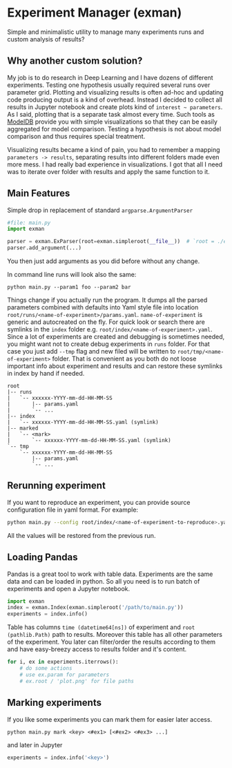 # Experiment Manager (exman)

Simple and minimalistic utility to manage many experiments runs and custom analysis of results?

## Why another custom solution?
My job is to do research in Deep Learning and I have dozens of different experiments. Testing one hypothesis usually
required several runs over parameter grid. Plotting and visualizing results is often ad-hoc and updating code producing
output is a kind of overhead. Instead I decided to collect all results in Jupyter notebook and create plots kind of
`interest ~ parameters`. As I said, plotting that is a separate task almost every time. Such tools as
[ModelDB](https://github.com/mitdbg/modeldb) provide you with simple visualizations so that they can be easily
aggregated for model comparison. Testing a hypothesis is not about model comparison and thus requires special treatment.

Visualizing results became a kind of pain, you had to remember a mapping `parameters -> results`, separating results
into different folders made even more mess. I had really bad experience in visualizations. I got that all I need was
to iterate over folder with results and apply the same function to it.

## Main Features
Simple drop in replacement of standard `argparse.ArgumentParser`
```python
#file: main.py
import exman

parser = exman.ExParser(root=exman.simpleroot(__file__))  # `root = ./exman` relative to the main file
parser.add_argument(...)
```

You then just add arguments as you did before without any change.

In command line runs will look also the same:

```
python main.py --param1 foo --param2 bar
```

Things change if you actually run the program. It dumps all the parsed parameters combined with defaults into Yaml style
file into location `root/runs/<name-of-experiment>/params.yaml`. `name-of-experiment` is generic and autocreated on the
fly. For quick look or search there are symlinks in the `index` folder e.g. `root/index/<name-of-experiment>.yaml`.
Since a lot of experiments are created and debugging is sometimes needed, you might want not to create debug
experiments in `runs` folder. For that case you just add `--tmp` flag and new filed will be written to
`root/tmp/<name-of-experiment>` folder. That is convenient as you both do not loose important info about experiment and
results and can restore these symlinks in index by hand if needed.

```
root
|-- runs
|   `-- xxxxxx-YYYY-mm-dd-HH-MM-SS
|       |-- params.yaml
|       `-- ...
|-- index
|   `-- xxxxxx-YYYY-mm-dd-HH-MM-SS.yaml (symlink)
|-- marked
|   `-- <mark>
|       `-- xxxxxx-YYYY-mm-dd-HH-MM-SS.yaml (symlink)
`-- tmp
    `-- xxxxxx-YYYY-mm-dd-HH-MM-SS
        |-- params.yaml
        `-- ...
```


## Rerunning experiment
If you want to reproduce an experiment, you can provide source configuration file in yaml format. For example:

```bash
python main.py --config root/index/<name-of-experiment-to-reproduce>.yaml
```

All the values will be restored from the previous run.

## Loading Pandas
Pandas is a great tool to work with table data. Experiments are the same data and can be loaded in python. So all you
need is to run batch of experiments and open a Jupyter notebook.

```python
import exman
index = exman.Index(exman.simpleroot('/path/to/main.py'))
experiments = index.info()
```

Table has columns `time (datetime64[ns])` of experiment and `root (pathlib.Path)` path to results. Moreover this
table has all other parameters of the experiment. You later can filter/order the results according to them and have
easy-breezy access to results folder and it's content.

```python
for i, ex in experiments.iterrows():
    # do some actions
    # use ex.param for parameters
    # ex.root / 'plot.png' for file paths
```

## Marking experiments
If you like some experiments you can mark them for easier later access.

```
python main.py mark <key> <#ex1> [<#ex2> <#ex3> ...]
```

and later in Jupyter

```python
experiments = index.info('<key>')
```
